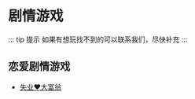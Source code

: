 # 剧情游戏

::: tip 提示
如果有想玩找不到的可以联系我们，尽快补充
:::


## 恋爱剧情游戏

- [失业❤️大富翁](https://pan.quark.cn/s/32d14865c45b)